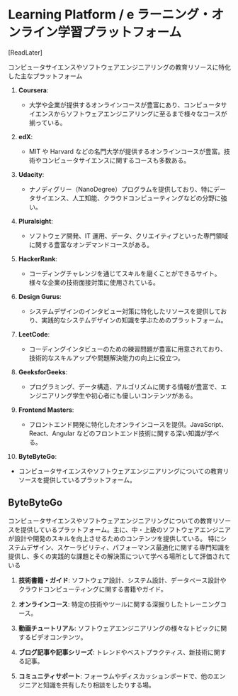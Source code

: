 # Learning Platform / e ラーニング・オンライン学習プラットフォーム

[ReadLater]

コンピュータサイエンスやソフトウェアエンジニアリングの教育リソースに特化した主なプラットフォーム

1. **Coursera**:

   - 大学や企業が提供するオンラインコースが豊富にあり、コンピュータサイエンスからソフトウェアエンジニアリングに至るまで様々なコースが揃っている。

2. **edX**:

   - MIT や Harvard などの名門大学が提供するオンラインコースが豊富。技術やコンピュータサイエンスに関するコースも多数ある。

3. **Udacity**:

   - ナノディグリー（NanoDegree）プログラムを提供しており、特にデータサイエンス、人工知能、クラウドコンピューティングなどの分野に強い。

4. **Pluralsight**:

   - ソフトウェア開発、IT 運用、データ、クリエイティブといった専門領域に関する豊富なオンデマンドコースがある。

5. **HackerRank**:

   - コーディングチャレンジを通じてスキルを磨くことができるサイト。様々な企業の技術面接対策に使用されている。

6. **Design Gurus**:

   - システムデザインのインタビュー対策に特化したリソースを提供しており、実践的なシステムデザインの知識を学ぶためのプラットフォーム。

7. **LeetCode**:

   - コーディングインタビューのための練習問題が豊富に用意されており、技術的なスキルアップや問題解決能力の向上に役立つ。

8. **GeeksforGeeks**:

   - プログラミング、データ構造、アルゴリズムに関する情報が豊富で、エンジニアリング学生や初心者にも優しいコンテンツがある。

9. **Frontend Masters**:

   - フロントエンド開発に特化したオンラインコースを提供。JavaScript、React、Angular などのフロントエンド技術に関する深い知識が学べる。

10. **ByteByteGo**:

- コンピュータサイエンスやソフトウェアエンジニアリングについての教育リソースを提供しているプラットフォーム。

## ByteByteGo

コンピュータサイエンスやソフトウェアエンジニアリングについての教育リソースを提供しているプラットフォーム。主に、中・上級のソフトウェアエンジニアが設計や開発のスキルを向上させるためのコンテンツを提供している。
特にシステムデザイン、スケーラビリティ、パフォーマンス最適化に関する専門知識を提供し、多くの実践的な課題とその解決策について学べる場所として評価されている

1. **技術書籍・ガイド**: ソフトウェア設計、システム設計、データベース設計やクラウドコンピューティングに関する書籍やガイド。

2. **オンラインコース**: 特定の技術やツールに関する深掘りしたトレーニングコース。

3. **動画チュートリアル**: ソフトウェアエンジニアリングの様々なトピックに関するビデオコンテンツ。

4. **ブログ記事や記事シリーズ**: トレンドやベストプラクティス、新技術に関する記事。

5. **コミュニティサポート**: フォーラムやディスカッションボードで、他のエンジニアと知識を共有したり相談をしたりする場。
